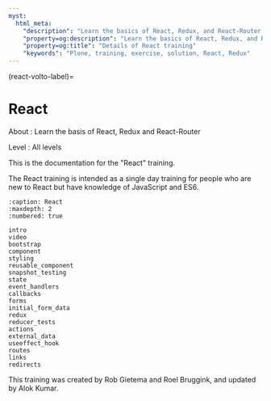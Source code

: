```yaml
---
myst:
  html_meta:
    "description": "Learn the basics of React, Redux, and React-Router."
    "property=og:description": "Learn the basics of React, Redux, and React-Router."
    "property=og:title": "Details of React training"
    "keywords": "Plone, training, exercise, solution, React, Redux"
---
```


(react-volto-label)=

# React

About
: Learn the basis of React, Redux and React-Router

Level
: All levels

This is the documentation for the "React" training.

The React training is intended as a single day training for people who are new to React but have knowledge of JavaScript and ES6.

```{toctree}
:caption: React
:maxdepth: 2
:numbered: true

intro
video
bootstrap
component
styling
reusable_component
snapshot_testing
state
event_handlers
callbacks
forms
initial_form_data
redux
reducer_tests
actions
external_data
useeffect_hook
routes
links
redirects
```

This training was created by Rob Gietema and Roel Bruggink, and updated by Alok Kumar.
